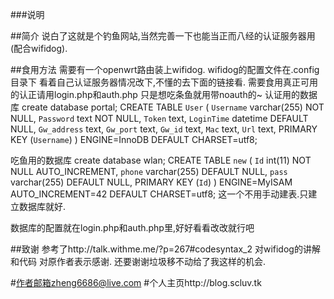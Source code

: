 ###说明

##简介
说白了这就是个钓鱼网站,当然完善一下也能当正而八经的认证服务器用(配合wifidog).

##食用方法
需要有一个openwrt路由装上wifidog.
wifidog的配置文件在.config目录下
看着自己认证服务器情况改下,不懂的去下面的链接看.
需要食用真正可用的认正请用login.php和auth.php
只是想吃条鱼就用带noauth的~
认证用的数据库
create database portal;
CREATE TABLE `User` (
`Username` varchar(255) NOT NULL,
`Password` text NOT NULL,
`Token` text,
`LoginTime` datetime DEFAULT NULL,
`Gw_address` text,
`Gw_port` text,
`Gw_id` text,
`Mac` text,
`Url` text,
PRIMARY KEY (`Username`)
) ENGINE=InnoDB DEFAULT CHARSET=utf8;

吃鱼用的数据库
create database wlan;
CREATE TABLE `new` (
  `Id` int(11) NOT NULL AUTO_INCREMENT,
  `phone` varchar(255) DEFAULT NULL,
  `pass` varchar(255) DEFAULT NULL,
  PRIMARY KEY (`Id`)
) ENGINE=MyISAM AUTO_INCREMENT=42 DEFAULT CHARSET=utf8;
这一个不用手动建表.只建立数据库就好.

数据库的配置就在login.php和auth.php里,好好看看改改就行吧


##致谢
参考了http://talk.withme.me/?p=267#codesyntax_2
对wifidog的讲解和代码
对原作者表示感谢.
还要谢谢垃圾移不动给了我这样的机会.

#作者邮箱zheng6686@live.com
#个人主页http://blog.scluv.tk
